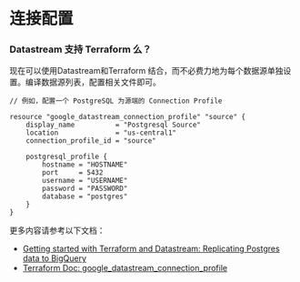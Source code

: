 # 连接配置

### Datastream  支持 Terraform 么？

现在可以使用Datastream和Terraform 结合，而不必费力地为每个数据源单独设置。编译数据源列表，配置相关文件即可。

```
// 例如，配置一个 PostgreSQL 为源端的 Connection Profile

resource "google_datastream_connection_profile" "source" {
    display_name          = "Postgresql Source"
    location              = "us-central1"
    connection_profile_id = "source"

    postgresql_profile {
        hostname = "HOSTNAME"
        port     = 5432
        username = "USERNAME"
        password = "PASSWORD"
        database = "postgres"
    }
}
```

更多内容请参考以下文档：

* [Getting started with Terraform and Datastream: Replicating Postgres data to BigQuery](https://cloud.google.com/blog/products/data-analytics/replicating-postgres-data-to-bigquery)
* [Terraform Doc: google\_datastream\_connection\_profile](https://registry.terraform.io/providers/hashicorp/google/latest/docs/resources/datastream\_connection\_profile)
